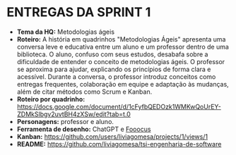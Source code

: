 # ENTREGAS DA SPRINT 1

- **Tema da HQ:** Metodologias ágeis
- **Roteiro:** A história em quadrinhos "Metodologias Ágeis" apresenta uma conversa leve e educativa entre um aluno e um professor dentro de uma biblioteca. O aluno, confuso com seus estudos, desabafa sobre a dificuldade de entender o conceito de metodologias ágeis. O professor se aproxima para ajudar, explicando os princípios de forma clara e acessível. Durante a conversa, o professor introduz conceitos como entregas frequentes, colaboração em equipe e adaptação às mudanças, além de citar métodos como Scrum e Kanban.
- **Roteiro por quadrinho:** https://docs.google.com/document/d/1cFyfbQEDOzk1WMKwQoUrEY-ZDMkSlbgv2uvtBH4zXSw/edit?tab=t.0
- **Personagens:** professor e aluno.
- **Ferramenta de desenho:** ChatGPT e [Fooocus](https://github.com/lllyasviel/Fooocus?tab=readme-ov-file#download)
- **Kanban:** https://github.com/users/liviagomesa/projects/1/views/1
- **README:** https://github.com/liviagomesa/tsi-engenharia-de-software
